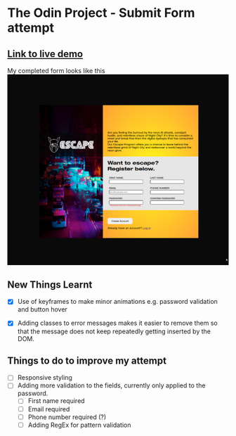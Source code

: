 # The Odin Project - Submit Form attempt #
## [Link to live demo](https://03tb.github.io/signup-form "Live Demo Link") ##

My completed form looks like this
![My attempt](./images/Preview.png)

## New Things Learnt ##

- [x] Use of keyframes to make minor animations e.g. password validation and button hover
- [x] Adding classes to error messages makes it easier to remove them so that the message does not keep repeatedly getting inserted by the DOM.


## Things to do to improve my attempt ##
- [ ] Responsive styling
- [ ] Adding more validation to the fields, currently only applied to the password.
    - [ ] First name required
    - [ ] Email required
    - [ ] Phone number required (?)
    - [ ] Adding RegEx for pattern validation
